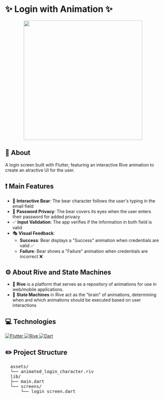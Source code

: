 # ✨ Login with Animation ✨

<div align="center">
 <picture>
  <img src="https://imgur.com/a/eDUZXiw" width=384 px>
 </picture>
</div>


## 📖 About

A login screen built with Flutter, featuring an interactive Rive animation to create an atractive UI for the user.

## ❗ Main Features

- 🧸 **Interactive Bear**: The bear character follows the user's typing in the email field
- 🔏 **Password Privacy**: The bear covers its eyes when the user enters their password for added privacy
- ✅ **Input Validation**: The app verifies if the information in both field is valid
- 🎭 **Visual Feedback**:
  - **Success**: Bear displays a "Success" animation when credentials are valid ✅
  - **Failure**: Bear shows a "Failure" animation when credentials are incorrect ❌

## ⚙️ About Rive and State Machines

- 📱 **Rive** is a platform that serves as a repository of animations for use in web/mobile applications.
- 🤖 **State Machines** in Rive act as the "brain" of animations, determining when and which animations should be executed based on user interactions

## 💻 Technologies

<div align="left">
  
  <a href="https://flutter.dev">
    <img src="https://img.shields.io/badge/Flutter-02569B?style=for-the-badge&logo=flutter&logoColor=white" alt="Flutter">
  </a>
  
  <a href="https://rive.app">
    <img src="https://img.shields.io/badge/Rive-FF7C00?style=for-the-badge&logo=rive&logoColor=white" alt="Rive">
  </a>
  
  <a href="https://dart.dev">
    <img src="https://img.shields.io/badge/Dart-0175C2?style=for-the-badge&logo=dart&logoColor=white" alt="Dart">
  </a>
  
</div>

## ✏️ Project Structure

<pre>
  assets/
  └── animated_login_character.riv
  lib/
  ├── main.dart
  └── screens/
      └── login_screen.dart
</pre>
